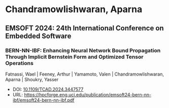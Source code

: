 # Chandramowlishwaran, Aparna

## EMSOFT 2024: 24th International Conference on Embedded Software

### BERN-NN-IBF: Enhancing Neural Network Bound Propagation Through Implicit Bernstein Form and Optimized Tensor Operations
Fatnassi, Wael | Feeney, Arthur | Yamamoto, Valen | Chandramowlishwaran, Aparna | Shoukry, Yasser
* DOI: [10.1109/TCAD.2024.3447577](https://doi.org/10.1109/TCAD.2024.3447577)
* URL: <https://hpcforge.eng.uci.edu/publication/emsoft24-bern-nn-ibf/emsoft24-bern-nn-ibf.pdf>

